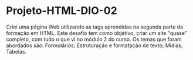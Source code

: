 # Projeto-HTML-DIO-02
Criei uma página Web utilizando as tags aprendidas na segunda parte da formação em HTML.
Este desafio tem como objetivo, criar um site "quase" completo, com tudo o que vi no módulo 2 do curso. Os temas que foram abordados são:
Formulários;
Estruturação e formatação de texto;
Mídias;
Tabelas.
